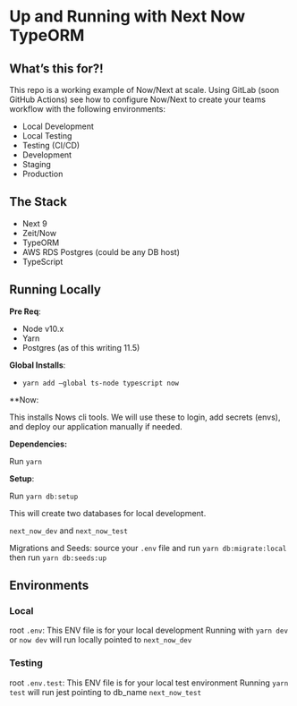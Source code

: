 # Up and Running with Next Now TypeORM

## What’s this for?!

This repo is a working example of Now/Next at scale. Using GitLab (soon GitHub Actions) see how to configure Now/Next to create your teams workflow with the following environments:

- Local Development
- Local Testing
- Testing (CI/CD)
- Development
- Staging
- Production

## The Stack

- Next 9
- Zeit/Now
- TypeORM
- AWS RDS Postgres (could be any DB host)
- TypeScript

## Running Locally

**Pre Req**:

- Node v10.x
- Yarn
- Postgres (as of this writing 11.5)

**Global Installs**:

- `yarn add —global ts-node typescript now`

**Now:

This installs Nows cli tools. We will use these to login, add secrets (envs), and deploy our application manually if needed.

**Dependencies:**

Run `yarn`

**Setup**:

Run `yarn db:setup`

This will create two databases for local development.

`next_now_dev` and `next_now_test`

Migrations and Seeds:
source your `.env` file and run `yarn db:migrate:local`
then run `yarn db:seeds:up`

## Environments
### Local
root `.env`: This ENV file is for your local development
Running with `yarn dev` or `now dev` will run locally pointed to `next_now_dev`

### Testing
root `.env.test`: This ENV file is for your local test environment
Running `yarn test` will run jest pointing to db_name `next_now_test`
